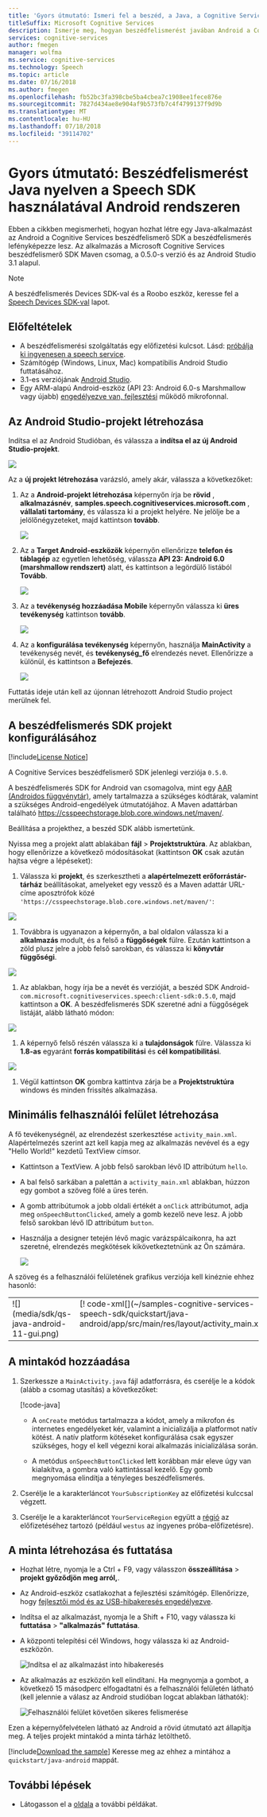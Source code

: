```yaml
---
title: 'Gyors útmutató: Ismeri fel a beszéd, a Java, a Cognitive Services beszédfelismerő SDK használatával Android rendszeren |} A Microsoft Docs'
titleSuffix: Microsoft Cognitive Services
description: Ismerje meg, hogyan beszédfelismerést javában Android a Cognitive Services beszédfelismerő SDK használatával
services: cognitive-services
author: fmegen
manager: wolfma
ms.service: cognitive-services
ms.technology: Speech
ms.topic: article
ms.date: 07/16/2018
ms.author: fmegen
ms.openlocfilehash: fb52bc3fa398cbe5ba4cbea7c1908ee1fece876e
ms.sourcegitcommit: 7827d434ae8e904af9b573fb7c4f4799137f9d9b
ms.translationtype: MT
ms.contentlocale: hu-HU
ms.lasthandoff: 07/18/2018
ms.locfileid: "39114702"
---
```

# <a name="quickstart-recognize-speech-in-java-on-android-using-the-speech-sdk"></a>Gyors útmutató: Beszédfelismerést Java nyelven a Speech SDK használatával Android rendszeren

Ebben a cikkben megismerheti, hogyan hozhat létre egy Java-alkalmazást az Android a Cognitive Services beszédfelismerő SDK a beszédfelismerés lefényképezze lesz.
Az alkalmazás a Microsoft Cognitive Services beszédfelismerő SDK Maven csomag, a 0.5.0-s verzió és az Android Studio 3.1 alapul.

> [!NOTE]
> A beszédfelismerés Devices SDK-val és a Roobo eszköz, keresse fel a [Speech Devices SDK-val](speech-devices-sdk.md) lapot.

## <a name="prerequisites"></a>Előfeltételek

* A beszédfelismerési szolgáltatás egy előfizetési kulcsot. Lásd: [próbálja ki ingyenesen a speech service](get-started.md).
* Számítógép (Windows, Linux, Mac) kompatibilis Android Studio futtatásához.
* 3.1-es verziójának [Android Studio](https://developer.android.com/studio/).
* Egy ARM-alapú Android-eszköz (API 23: Android 6.0-s Marshmallow vagy újabb) [engedélyezve van, fejlesztési](https://developer.android.com/studio/debug/dev-options) működő mikrofonnal.

## <a name="create-an-android-studio-project"></a>Az Android Studio-projekt létrehozása

Indítsa el az Android Studióban, és válassza a **indítsa el az új Android Studio-projekt**.

![](media/sdk/qs-java-android-01-start-new-android-studio-project.png)

Az a **új projekt létrehozása** varázsló, amely akár, válassza a következőket:

1. Az a **Android-projekt létrehozása** képernyőn írja be **rövid** , **alkalmazásnév**, **samples.speech.cognitiveservices.microsoft.com** , **vállalati tartomány**, és válassza ki a projekt helyére. Ne jelölje be a jelölőnégyzeteket, majd kattintson **tovább**.

   ![](media/sdk/qs-java-android-02-create-android-project.png)

1. Az a **Target Android-eszközök** képernyőn ellenőrizze **telefon és táblagép** az egyetlen lehetőség, válassza **API 23: Android 6.0 (marshmallow rendszert)** alatt, és kattintson a legördülő listából **Tovább**.

   ![](media/sdk/qs-java-android-03-target-android-devices.png)

1. Az a **tevékenység hozzáadása Mobile** képernyőn válassza ki **üres tevékenység** kattintson **tovább**.

   ![](media/sdk/qs-java-android-04-add-an-activity-to-mobile.png)

1. Az a **konfigurálása tevékenység** képernyőn, használja **MainActivity** a tevékenység nevét, és **tevékenység\_fő** elrendezés nevet. Ellenőrizze a különül, és kattintson a **Befejezés**.

   ![](media/sdk/qs-java-android-05-configure-activity.png)

Futtatás ideje után kell az újonnan létrehozott Android Studio project merülnek fel.

## <a name="configure-your-project-for-the-speech-sdk"></a>A beszédfelismerés SDK projekt konfigurálásához

[!include[License Notice](../../../includes/cognitive-services-speech-service-license-notice.md)]

A Cognitive Services beszédfelismerő SDK jelenlegi verziója `0.5.0`.

A beszédfelismerés SDK for Android van csomagolva, mint egy [AAR (Androidos függvénytár)](https://developer.android.com/studio/projects/android-library), amely tartalmazza a szükséges kódtárak, valamint a szükséges Android-engedélyek útmutatójához.
A Maven adattárban található https://csspeechstorage.blob.core.windows.net/maven/.

Beállítása a projekthez, a beszéd SDK alább ismertetünk.

Nyissa meg a projekt alatt ablakában **fájl** \> **Projektstruktúra**.
Az ablakban, hogy ellenőrizze a következő módosításokat (kattintson **OK** csak azután hajtsa végre a lépéseket):

1. Válassza ki **projekt**, és szerkesztheti a **alapértelmezett erőforrástár-tárház** beállításokat, amelyeket egy vessző és a Maven adattár URL-címe aposztrófok közé `'https://csspeechstorage.blob.core.windows.net/maven/'`:

  ![](media/sdk/qs-java-android-06-add-maven-repository.png)

1. Továbbra is ugyanazon a képernyőn, a bal oldalon válassza ki a **alkalmazás** modult, és a felső a **függőségek** fülre. Ezután kattintson a zöld plusz jelre a jobb felső sarokban, és válassza ki **könyvtár függőségi**.

  ![](media/sdk/qs-java-android-07-add-module-dependency.png)

1. Az ablakban, hogy írja be a nevét és verzióját, a beszéd SDK Android- `com.microsoft.cognitiveservices.speech:client-sdk:0.5.0`, majd kattintson a **OK**.
   A beszédfelismerés SDK szeretné adni a függőségek listáját, alább látható módon:

  ![](media/sdk/qs-java-android-08-dependency-added.png)

1. A képernyő felső részén válassza ki a **tulajdonságok** fülre. Válassza ki **1.8-as** egyaránt **forrás kompatibilitási** és **cél kompatibilitási**.

  ![](media/sdk/qs-java-android-09-dependency-added.png)

1. Végül kattintson **OK** gombra kattintva zárja be a **Projektstruktúra** windows és minden frissítés alkalmazása.

## <a name="create-a-minimal-ui"></a>Minimális felhasználói felület létrehozása

A fő tevékenységnél, az elrendezést szerkesztése `activity_main.xml`.
Alapértelmezés szerint azt kell kapja meg az alkalmazás nevével és a egy "Hello World!" kezdetű TextView címsor.

* Kattintson a TextView. A jobb felső sarokban lévő ID attribútum `hello`.

* A bal felső sarkában a palettán a `activity_main.xml` ablakban, húzzon egy gombot a szöveg fölé a üres terén.

* A gomb attribútumok a jobb oldali értékét a `onClick` attribútumot, adja meg `onSpeechButtonClicked`, amely a gomb kezelő neve lesz.
  A jobb felső sarokban lévő ID attribútum `button`.

* Használja a designer tetején lévő magic varázspálcaikonra, ha azt szeretné, elrendezés megkötések kikövetkeztetnünk az Ön számára.

  ![](media/sdk/qs-java-android-10-infer-layout-constraints.png)

A szöveg és a felhasználói felületének grafikus verziója kell kinéznie ehhez hasonló:

<table>
<tr>
<td valign="top">
![](media/sdk/qs-java-android-11-gui.png)
</td>
<td valign="top">
[! code-xml[](~/samples-cognitive-services-speech-sdk/quickstart/java-android/app/src/main/res/layout/activity_main.xml)]
</td>
</tr>
</table>

## <a name="add-the-sample-code"></a>A mintakód hozzáadása

1. Szerkessze a `MainActivity.java` fájl adatforrásra, és cserélje le a kódok (alább a csomag utasítás) a következőket:

   [!code-java[](~/samples-cognitive-services-speech-sdk/quickstart/java-android/app/src/main/java/com/microsoft/cognitiveservices/speech/samples/quickstart/MainActivity.java#code)]

   * A `onCreate` metódus tartalmazza a kódot, amely a mikrofon és internetes engedélyeket kér, valamint a inicializálja a platformot natív kötést. A natív platform kötéseket konfigurálása csak egyszer szükséges, hogy el kell végezni korai alkalmazás inicializálása során.
   
   * A metódus `onSpeechButtonClicked` lett korábban már eleve úgy van kialakítva, a gombra való kattintással kezelő. Egy gomb megnyomása elindítja a tényleges beszédfelismerés.

1. Cserélje le a karakterláncot `YourSubscriptionKey` az előfizetési kulccsal végzett.

1. Cserélje le a karakterláncot `YourServiceRegion` együtt a [régió](regions.md) az előfizetéséhez tartozó (például `westus` az ingyenes próba-előfizetésre).

## <a name="build-and-run-the-sample"></a>A minta létrehozása és futtatása

* Hozhat létre, nyomja le a Ctrl + F9, vagy válasszon **összeállítása** \> **projekt győződjön meg arról,**.

* Az Android-eszköz csatlakozhat a fejlesztési számítógép. Ellenőrizze, hogy [fejlesztői mód és az USB-hibakeresés engedélyezve](https://developer.android.com/studio/debug/dev-options).

* Indítsa el az alkalmazást, nyomja le a Shift + F10, vagy válassza ki **futtatása** \> **"alkalmazás" futtatása**.

* A központi telepítési cél Windows, hogy válassza ki az Android-eszközön.

  ![Indítsa el az alkalmazást into hibakeresés](media/sdk/qs-java-android-12-deploy.png)

* Az alkalmazás az eszközön kell elindítani.
  Ha megnyomja a gombot, a következő 15 másodperc elfogadtatni és a felhasználói felületén látható (kell jelennie a válasz az Android studióban logcat ablakban láthatók):

  ![Felhasználói felület követően sikeres felismerése](media/sdk/qs-java-android-13-gui-on-device.png)

Ezen a képernyőfelvételen látható az Android a rövid útmutató azt állapítja meg. A teljes projekt mintakód a minta tárház letölthető.

[!include[Download the sample](../../../includes/cognitive-services-speech-service-speech-sdk-sample-download-h2.md)]
Keresse meg az ehhez a mintához a `quickstart/java-android` mappát.

## <a name="next-steps"></a>További lépések

* Látogasson el a [oldala](samples.md) a további példákat.
